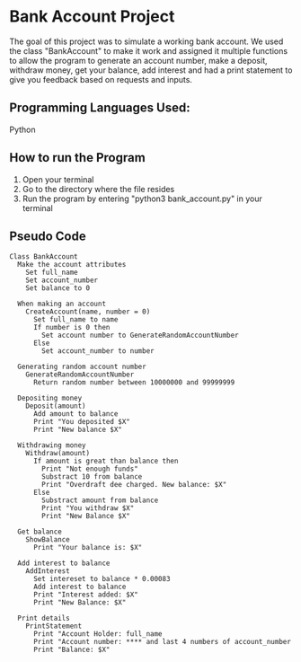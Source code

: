 # Bank Account Project

The goal of this project was to simulate a working bank account. We used the class "BankAccount" to make it work and assigned it multiple functions to allow the program to generate an account number, make a deposit, withdraw money, get your balance, add interest and had a print statement to give you feedback based on requests and inputs.

## Programming Languages Used:

Python

## How to run the Program

1. Open your terminal
2. Go to the directory where the file resides
3. Run the program by entering "python3 bank_account.py" in your terminal

## Pseudo Code

```
Class BankAccount
  Make the account attributes
    Set full_name
    Set account_number
    Set balance to 0

  When making an account
    CreateAccount(name, number = 0)
      Set full_name to name
      If number is 0 then
        Set account number to GenerateRandomAccountNumber
      Else
        Set account_number to number

  Generating random account number
    GenerateRandomAccountNumber
      Return random number between 10000000 and 99999999

  Depositing money
    Deposit(amount)
      Add amount to balance
      Print "You deposited $X"
      Print "New balance $X"

  Withdrawing money
    Withdraw(amount)
      If amount is great than balance then
        Print "Not enough funds"
        Substract 10 from balance
        Print "Overdraft dee charged. New balance: $X"
      Else
        Substract amount from balance
        Print "You withdraw $X"
        Print "New Balance $X"

  Get balance
    ShowBalance
      Print "Your balance is: $X"

  Add interest to balance
    AddInterest
      Set intereset to balance * 0.00083
      Add interest to balance
      Print "Interest added: $X"
      Print "New Balance: $X"

  Print details
    PrintStatement
      Print "Account Holder: full_name
      Print "Account number: **** and last 4 numbers of account_number
      Print "Balance: $X"
```


  
